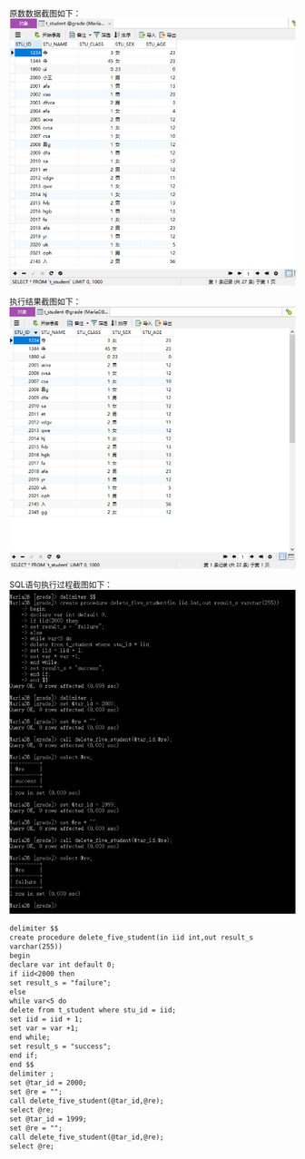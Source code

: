 原数数据截图如下：
![image](https://github.com/shawn2529/DatebasePrinciple/blob/master/可编程SQL练习/原始数据.PNG)

执行结果截图如下：
![image](https://github.com/shawn2529/DatebasePrinciple/blob/master/可编程SQL练习/执行结果.PNG)

SQL语句执行过程截图如下：
![image](https://github.com/shawn2529/DatebasePrinciple/blob/master/可编程SQL练习/SQL语句执行过程.PNG)

```
delimiter $$
create procedure delete_five_student(in iid int,out result_s varchar(255))
begin
declare var int default 0;
if iid<2000 then
set result_s = "failure";
else
while var<5 do
delete from t_student where stu_id = iid;
set iid = iid + 1;
set var = var +1;
end while;
set result_s = "success";
end if;
end $$
delimiter ;
set @tar_id = 2000;
set @re = "";
call delete_five_student(@tar_id,@re);
select @re;
set @tar_id = 1999;
set @re = "";
call delete_five_student(@tar_id,@re);
select @re;
```
